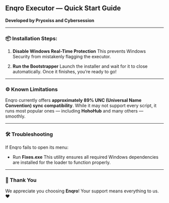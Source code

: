 ## Enqro Executor — Quick Start Guide

**Developed by Pryoxiss and Cybersession**

---

### 📦 Installation Steps:

1. **Disable Windows Real-Time Protection**
   This prevents Windows Security from mistakenly flagging the executor.

2. **Run the Bootstrapper**
   Launch the installer and wait for it to close automatically. Once it finishes, you’re ready to go!

---

### ⚙️ Known Limitations

Enqro currently offers **approximately 89% UNC (Universal Name Convention) sync compatibility**. While it may not support every script, it runs most popular ones — including **HohoHub** and many others — smoothly.

---

### 🛠️ Troubleshooting

If Enqro fails to open its menu:

* Run **Fixes.exe**
  This utility ensures all required Windows dependencies are installed for the loader to function properly.

---

### 🎉 Thank You

We appreciate you choosing **Enqro**!
Your support means everything to us. ❤️
